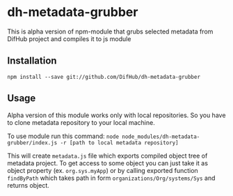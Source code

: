 # dh-metadata-grubber
This is alpha version of npm-module that grubs selected metadata from DifHub project and compiles it to js module

## Installation
```npm install --save git://github.com/DifHub/dh-metadata-grubber```

## Usage
Alpha version of this module works only with local repositories. So you have to clone metadata repository to your local 
machine.

To use module run this command:
```node node_modules/dh-metadata-grubber/index.js -r [path to local metadata repository]```

This will create `metadata.js` file which exports compiled object tree of metadata project.
To get access to some object you can just take it as object property (ex. `org.sys.myApp`) or
by calling exported function `findByPath` which takes path in form `organizations/Org/systems/Sys`
and returns object.
